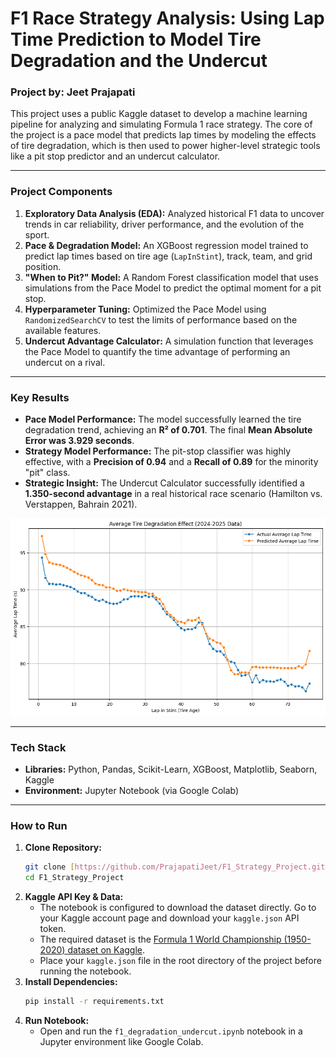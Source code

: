 # F1 Race Strategy Analysis: Using Lap Time Prediction to Model Tire Degradation and the Undercut

### **Project by: Jeet Prajapati**

This project uses a public Kaggle dataset to develop a machine learning pipeline for analyzing and simulating Formula 1 race strategy. The core of the project is a pace model that predicts lap times by modeling the effects of tire degradation, which is then used to power higher-level strategic tools like a pit stop predictor and an undercut calculator.

---

### **Project Components**
1.  **Exploratory Data Analysis (EDA):** Analyzed historical F1 data to uncover trends in car reliability, driver performance, and the evolution of the sport.
2.  **Pace & Degradation Model:** An XGBoost regression model trained to predict lap times based on tire age (`LapInStint`), track, team, and grid position.
3.  **"When to Pit?" Model:** A Random Forest classification model that uses simulations from the Pace Model to predict the optimal moment for a pit stop.
4.  **Hyperparameter Tuning:** Optimized the Pace Model using `RandomizedSearchCV` to test the limits of performance based on the available features.
5.  **Undercut Advantage Calculator:** A simulation function that leverages the Pace Model to quantify the time advantage of performing an undercut on a rival.

---

### **Key Results**
* **Pace Model Performance:** The model successfully learned the tire degradation trend, achieving an **R² of 0.701**. The final **Mean Absolute Error was 3.929 seconds**.
* **Strategy Model Performance:** The pit-stop classifier was highly effective, with a **Precision of 0.94** and a **Recall of 0.89** for the minority "pit" class.
* **Strategic Insight:** The Undercut Calculator successfully identified a **1.350-second advantage** in a real historical race scenario (Hamilton vs. Verstappen, Bahrain 2021).

![Average Tire Degradation Effect](images/degradation_plot.png)

---

### **Tech Stack**
* **Libraries:** Python, Pandas, Scikit-Learn, XGBoost, Matplotlib, Seaborn, Kaggle
* **Environment:** Jupyter Notebook (via Google Colab)

---

### **How to Run**
1.  **Clone Repository:**
    ```bash
    git clone [https://github.com/PrajapatiJeet/F1_Strategy_Project.git](https://github.com/PrajapatiJeet/F1_Strategy_Project.git)
    cd F1_Strategy_Project
    ```
2.  **Kaggle API Key & Data:**
    * The notebook is configured to download the dataset directly. Go to your Kaggle account page and download your `kaggle.json` API token.
    * The required dataset is the [Formula 1 World Championship (1950-2020) dataset on Kaggle](https://www.kaggle.com/datasets/rohanrao/formula-1-world-championship-1950-2020).
    * Place your `kaggle.json` file in the root directory of the project before running the notebook.
3.  **Install Dependencies:**
    ```bash
    pip install -r requirements.txt
    ```
4.  **Run Notebook:**
    * Open and run the `f1_degradation_undercut.ipynb` notebook in a Jupyter environment like Google Colab.
